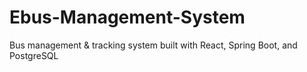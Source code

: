 # Ebus-Management-System
Bus management &amp; tracking system built with React, Spring Boot, and PostgreSQL
